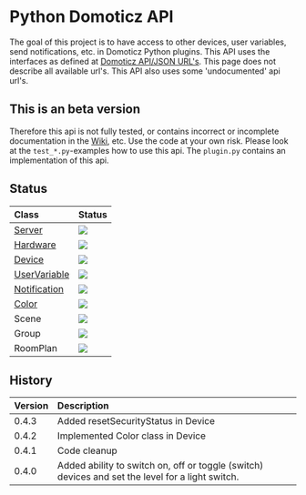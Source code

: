 # Python Domoticz API

The goal of this project is to have access to other devices, user variables, send notifications, etc. in Domoticz Python plugins.
This API uses the interfaces as defined at [Domoticz API/JSON URL's](https://www.domoticz.com/wiki/Domoticz_API/JSON_URL%27s). This page does not describe all available url's. This API also uses some 'undocumented' api url's.

## This is an beta version

Therefore this api is not fully tested, or contains incorrect or incomplete documentation in the [Wiki](https://github.com/Xorfor/Domoticz-API/wiki), etc.
Use the code at your own risk.
Please look at the `test_*.py`-examples how to use this api. The `plugin.py` contains an implementation of this api.

## Status
| Class                                                                    | Status
| :---                                                                     | :---
| [Server](https://github.com/Xorfor/Domoticz-API/wiki/Server)             | <img src="https://img.shields.io/badge/Status-Stable-green.svg" />
| [Hardware](https://github.com/Xorfor/Domoticz-API/wiki/Hardware)         | <img src="https://img.shields.io/badge/Status-Stable-green.svg" />
| [Device](https://github.com/Xorfor/Domoticz-API/wiki/Device)             | <img src="https://img.shields.io/badge/Status-Stable-green.svg" />
| [UserVariable](https://github.com/Xorfor/Domoticz-API/wiki/UserVariable) | <img src="https://img.shields.io/badge/Status-Stable-green.svg" />
| [Notification](https://github.com/Xorfor/Domoticz-API/wiki/Notification) | <img src="https://img.shields.io/badge/Status-Stable-green.svg" />
| [Color](https://github.com/Xorfor/Domoticz-API/wiki/Color) | <img src="https://img.shields.io/badge/Status-Stable-green.svg" />
| Scene                                                                    | <img src="https://img.shields.io/badge/Status-NA-lightgrey.svg" />
| Group                                                                    | <img src="https://img.shields.io/badge/Status-NA-lightgrey.svg" />
| RoomPlan                                                                 | <img src="https://img.shields.io/badge/Status-NA-lightgrey.svg" />

## History

| Version | Description
| :---    | :---
| 0.4.3   | Added resetSecurityStatus in Device
| 0.4.2   | Implemented Color class in Device
| 0.4.1   | Code cleanup
| 0.4.0   | Added ability to switch on, off or toggle (switch) devices and set the level for a light switch.
